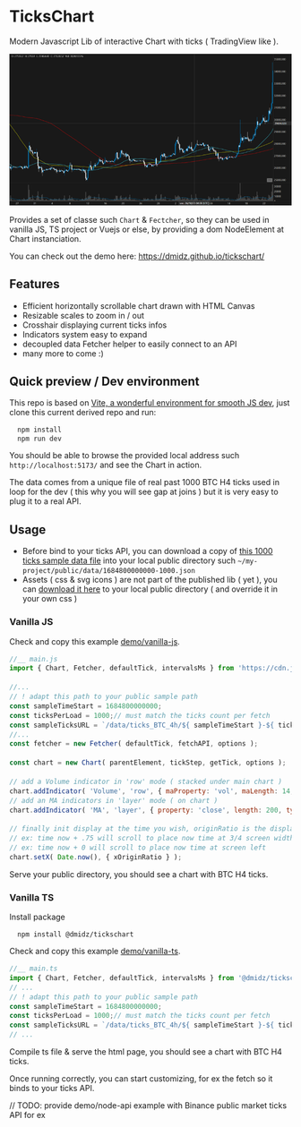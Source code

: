 # TicksChart

Modern Javascript Lib of interactive Chart with ticks ( TradingView like ).

![Chart preview!](/doc/img/chart-screenshot.png "Chart preview")

Provides a set of classe such `Chart` & `Fectcher`, so they can be used in vanilla JS, TS project or Vuejs or else,
by providing a dom NodeElement at Chart instanciation.

You can check out the demo here: https://dmidz.github.io/tickschart/

## Features

- Efficient horizontally scrollable chart drawn with HTML Canvas
- Resizable scales to zoom in / out
- Crosshair displaying current ticks infos
- Indicators system easy to expand
- decoupled data Fetcher helper to easily connect to an API
- many more to come :)

## Quick preview / Dev environment

This repo is based on [Vite, a wonderful environment for smooth JS dev](https://vitejs.dev/), just clone this current
derived repo and run:

      npm install
      npm run dev

You should be able to browse the provided local address such `http://localhost:5173/` and see the Chart in action.

The data comes from a unique file of real past 1000 BTC H4 ticks used in loop for the dev ( this why you will see
gap at joins ) but it is very easy to plug it to a real API.

## Usage
- Before bind to your ticks API, you can download a copy of [this 1000 ticks sample data file](https://github.com/dmidz/tickschart/blob/develop/public/data/ticks_BTC_4h/1684800000000-1000.json)
into your local public directory such `~/my-project/public/data/1684800000000-1000.json`
- Assets ( css & svg icons ) are not part of the published lib ( yet ), you
  can [download it here](https://github.com/dmidz/tickschart/tree/develop/public/tickschart/assets) to your local public directory
( and override it in your own css )

### Vanilla JS

Check and copy this example [demo/vanilla-js](https://github.com/dmidz/tickschart/tree/develop/demo/vanilla-js).

```javascript
//__ main.js
import { Chart, Fetcher, defaultTick, intervalsMs } from 'https://cdn.jsdelivr.net/npm/@dmidz/tickschart@0.0/+esm';

//...
// ! adapt this path to your public sample path
const sampleTimeStart = 1684800000000;
const ticksPerLoad = 1000;// must match the ticks count per fetch
const sampleTicksURL = `/data/ticks_BTC_4h/${ sampleTimeStart }-${ ticksPerLoad }.json`;
//...
const fetcher = new Fetcher( defaultTick, fetchAPI, options );

const chart = new Chart( parentElement, tickStep, getTick, options );

// add a Volume indicator in 'row' mode ( stacked under main chart )
chart.addIndicator( 'Volume', 'row', { maProperty: 'vol', maLength: 14, maType: 'sma' } );
// add an MA indicators in 'layer' mode ( on chart )
chart.addIndicator( 'MA', 'layer', { property: 'close', length: 200, type: 'sma', style: { color: '#ff0000' } } );

// finally init display at the time you wish, originRatio is the displacement of time wanted along the screen width
// ex: time now + .75 will scroll to place now time at 3/4 screen width from left
// ex: time now + 0 will scroll to place now time at screen left
chart.setX( Date.now(), { xOriginRatio } );
```

Serve your public directory, you should see a chart with BTC H4 ticks.

### Vanilla TS

Install package

      npm install @dmidz/tickschart

Check and copy this example [demo/vanilla-ts](https://github.com/dmidz/tickschart/tree/develop/demo/vanilla-ts).

```typescript
//__ main.ts
import { Chart, Fetcher, defaultTick, intervalsMs } from '@dmidz/tickschart';
// ...
// ! adapt this path to your public sample path
const sampleTimeStart = 1684800000000;
const ticksPerLoad = 1000;// must match the ticks count per fetch
const sampleTicksURL = `/data/ticks_BTC_4h/${ sampleTimeStart }-${ ticksPerLoad }.json`;
// ...

```

Compile ts file & serve the html page, you should see a chart with BTC H4 ticks.

Once running correctly, you can start customizing, for ex the fetch so it binds to your ticks API.

// TODO: provide demo/node-api example with Binance public market ticks API for ex

